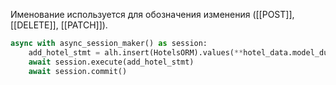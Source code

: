 Именование используется для обозначения изменения ([[POST]], [[DELETE]], [[PATCH]]).
```python
async with async_session_maker() as session:  
    add_hotel_stmt = alh.insert(HotelsORM).values(**hotel_data.model_dump()) 
    await session.execute(add_hotel_stmt)  
    await session.commit()
```
